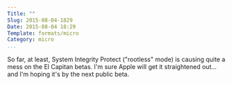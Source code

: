 ```yaml
---
Title: ""
Slug: 2015-08-04-1829
Date: 2015-08-04 18:29
Template: formats/micro
Category: micro
...
```


So far, at least, System Integrity Protect ("rootless" mode) is causing quite a
mess on the El Capitan betas. I'm sure Apple will get it straightened out... and
I'm hoping it's by the next public beta.
